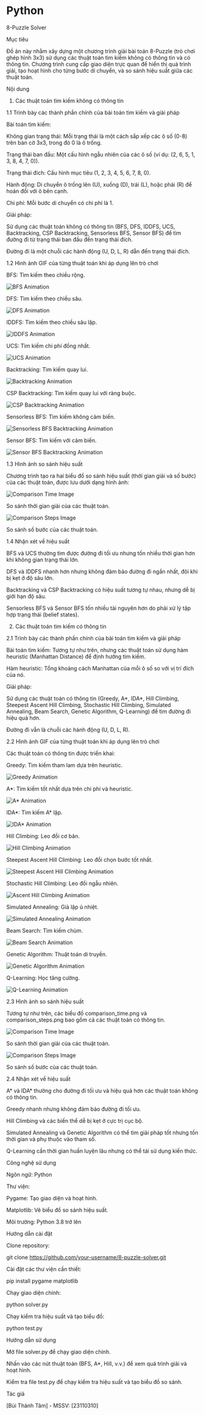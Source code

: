 # Python
8-Puzzle Solver

Mục tiêu

Đồ án này nhằm xây dựng một chương trình giải bài toán 8-Puzzle (trò chơi ghép hình 3x3) sử dụng các thuật toán tìm kiếm không có thông tin và có thông tin. Chương trình cung cấp giao diện trực quan để hiển thị quá trình giải, tạo hoạt hình cho từng bước di chuyển, và so sánh hiệu suất giữa các thuật toán.

Nội dung

1. Các thuật toán tìm kiếm không có thông tin

1.1 Trình bày các thành phần chính của bài toán tìm kiếm và giải pháp

Bài toán tìm kiếm:

Không gian trạng thái: Mỗi trạng thái là một cách sắp xếp các ô số (0-8) trên bàn cờ 3x3, trong đó 0 là ô trống.

Trạng thái ban đầu: Một cấu hình ngẫu nhiên của các ô số (ví dụ: (2, 6, 5, 1, 3, 8, 4, 7, 0)).

Trạng thái đích: Cấu hình mục tiêu (1, 2, 3, 4, 5, 6, 7, 8, 0).

Hành động: Di chuyển ô trống lên (U), xuống (D), trái (L), hoặc phải (R) để hoán đổi với ô bên cạnh.

Chi phí: Mỗi bước di chuyển có chi phí là 1.

Giải pháp:

Sử dụng các thuật toán không có thông tin (BFS, DFS, IDDFS, UCS, Backtracking, CSP Backtracking, Sensorless BFS, Sensor BFS) để tìm đường đi từ trạng thái ban đầu đến trạng thái đích.

Đường đi là một chuỗi các hành động (U, D, L, R) dẫn đến trạng thái đích.

1.2 Hình ảnh GIF của từng thuật toán khi áp dụng lên trò chơi

BFS: Tìm kiếm theo chiều rộng.

![BFS Animation](https://raw.githubusercontent.com/tipoffkill/Python/main/gifs/bfs.gif)

DFS: Tìm kiếm theo chiều sâu.

![DFS Animation](https://raw.githubusercontent.com/tipoffkill/Python/main/gifs/dfs.gif)

IDDFS: Tìm kiếm theo chiều sâu lặp.

![IDDFS Animation](https://raw.githubusercontent.com/tipoffkill/Python/main/gifs/iddfs.gif)

UCS: Tìm kiếm chi phí đồng nhất.

![UCS Animation](https://raw.githubusercontent.com/tipoffkill/Python/main/gifs/ucs.gif)

Backtracking: Tìm kiếm quay lui.

![Backtracking Animation](https://raw.githubusercontent.com/tipoffkill/Python/main/gifs/backtrack.gif)

CSP Backtracking: Tìm kiếm quay lui với ràng buộc.

![CSP Backtracking Animation](https://raw.githubusercontent.com/tipoffkill/Python/main/gifs/csp_bt.gif)

Sensorless BFS: Tìm kiếm không cảm biến.

![Sensorless BFS Backtracking Animation](https://raw.githubusercontent.com/tipoffkill/Python/main/gifs/sensorless.gif)

Sensor BFS: Tìm kiếm với cảm biến.

![Sensor BFS Backtracking Animation](https://raw.githubusercontent.com/tipoffkill/Python/main/gifs/sensor_bfs.gif)

1.3 Hình ảnh so sánh hiệu suất

Chương trình tạo ra hai biểu đồ so sánh hiệu suất (thời gian giải và số bước) của các thuật toán, được lưu dưới dạng hình ảnh:

![Comparison Time Image](https://raw.githubusercontent.com/tipoffkill/Python/main/comparison_time.png)

So sánh thời gian giải của các thuật toán.

![Comparison Steps Image](https://raw.githubusercontent.com/tipoffkill/Python/main/comparison_steps.png)

So sánh số bước của các thuật toán.

1.4 Nhận xét về hiệu suất

BFS và UCS thường tìm được đường đi tối ưu nhưng tốn nhiều thời gian hơn khi không gian trạng thái lớn.

DFS và IDDFS nhanh hơn nhưng không đảm bảo đường đi ngắn nhất, đôi khi bị kẹt ở độ sâu lớn.

Backtracking và CSP Backtracking có hiệu suất tương tự nhau, nhưng dễ bị giới hạn độ sâu.

Sensorless BFS và Sensor BFS tốn nhiều tài nguyên hơn do phải xử lý tập hợp trạng thái (belief states).

2. Các thuật toán tìm kiếm có thông tin

2.1 Trình bày các thành phần chính của bài toán tìm kiếm và giải pháp

Bài toán tìm kiếm: Tương tự như trên, nhưng các thuật toán sử dụng hàm heuristic (Manhattan Distance) để định hướng tìm kiếm.

Hàm heuristic: Tổng khoảng cách Manhattan của mỗi ô số so với vị trí đích của nó.

Giải pháp:

Sử dụng các thuật toán có thông tin (Greedy, A*, IDA*, Hill Climbing, Steepest Ascent Hill Climbing, Stochastic Hill Climbing, Simulated Annealing, Beam Search, Genetic Algorithm, Q-Learning) để tìm đường đi hiệu quả hơn.

Đường đi vẫn là chuỗi các hành động (U, D, L, R).

2.2 Hình ảnh GIF của từng thuật toán khi áp dụng lên trò chơi

Các thuật toán có thông tin được triển khai:

Greedy: Tìm kiếm tham lam dựa trên heuristic.

![Greedy Animation](https://raw.githubusercontent.com/tipoffkill/Python/main/gifs/.gif)

A*: Tìm kiếm tốt nhất dựa trên chi phí và heuristic.

![A* Animation](https://raw.githubusercontent.com/tipoffkill/Python/main/gifs/a_.gif)

IDA*: Tìm kiếm A* lặp.

![IDA* Animation](https://raw.githubusercontent.com/tipoffkill/Python/main/gifs/ida_.gif)

Hill Climbing: Leo đồi cơ bản.

![Hill Climbing Animation](https://raw.githubusercontent.com/tipoffkill/Python/main/gifs/hill.gif)

Steepest Ascent Hill Climbing: Leo đồi chọn bước tốt nhất.

![Steepest Ascent Hill Climbing Animation](https://raw.githubusercontent.com/tipoffkill/Python/main/gifs/steepest.gif)

Stochastic Hill Climbing: Leo đồi ngẫu nhiên.

![ Ascent Hill Climbing Animation](https://raw.githubusercontent.com/tipoffkill/Python/main/gifs/stochastic.gif)

Simulated Annealing: Giả lập ủ nhiệt.

![Simulated Annealing Animation](https://raw.githubusercontent.com/tipoffkill/Python/main/gifs/sim.anneal.gif)

Beam Search: Tìm kiếm chùm.

![Beam Search Animation](https://raw.githubusercontent.com/tipoffkill/Python/main/gifs/beam.gif)

Genetic Algorithm: Thuật toán di truyền.

![Genetic Algorithm Animation](https://raw.githubusercontent.com/tipoffkill/Python/main/gifs/genetic.gif)

Q-Learning: Học tăng cường.

![Q-Learning Animation](https://raw.githubusercontent.com/tipoffkill/Python/main/gifs/q-learning.gif)

2.3 Hình ảnh so sánh hiệu suất

Tương tự như trên, các biểu đồ comparison_time.png và comparison_steps.png bao gồm cả các thuật toán có thông tin.

![Comparison Time Image](https://raw.githubusercontent.com/tipoffkill/Python/main/comparison_time.png)

So sánh thời gian giải của các thuật toán.

![Comparison Steps Image](https://raw.githubusercontent.com/tipoffkill/Python/main/comparison_steps.png)

So sánh số bước của các thuật toán.

2.4 Nhận xét về hiệu suất

A* và IDA* thường cho đường đi tối ưu và hiệu quả hơn các thuật toán không có thông tin.

Greedy nhanh nhưng không đảm bảo đường đi tối ưu.

Hill Climbing và các biến thể dễ bị kẹt ở cực trị cục bộ.

Simulated Annealing và Genetic Algorithm có thể tìm giải pháp tốt nhưng tốn thời gian và phụ thuộc vào tham số.

Q-Learning cần thời gian huấn luyện lâu nhưng có thể tái sử dụng kiến thức.

Công nghệ sử dụng

Ngôn ngữ: Python

Thư viện:

Pygame: Tạo giao diện và hoạt hình.

Matplotlib: Vẽ biểu đồ so sánh hiệu suất.

Môi trường: Python 3.8 trở lên

Hướng dẫn cài đặt

Clone repository:

git clone https://github.com/your-username/8-puzzle-solver.git


Cài đặt các thư viện cần thiết:

pip install pygame matplotlib

Chạy giao diện chính:

python solver.py

Chạy kiểm tra hiệu suất và tạo biểu đồ:

python test.py

Hướng dẫn sử dụng

Mở file solver.py để chạy giao diện chính.

Nhấn vào các nút thuật toán (BFS, A*, Hill, v.v.) để xem quá trình giải và hoạt hình.

Kiểm tra file test.py để chạy kiểm tra hiệu suất và tạo biểu đồ so sánh.

Tác giả

[Bùi Thành Tâm] - MSSV: [23110310]
